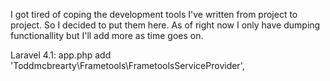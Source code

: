 I got tired of coping the development tools I've written from project to project. So I decided to put them here. As of right now I only have dumping functionallity but I'll add more as time goes on. 

Laravel 4.1:
app.php add
'Toddmcbrearty\Frametools\FrametoolsServiceProvider',

